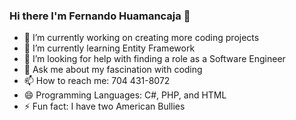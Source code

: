 ### Hi there I'm Fernando Huamancaja 👋




- 🔭 I’m currently working on creating more coding projects
- 🌱 I’m currently learning Entity Framework 
- 🤔 I’m looking for help with finding a role as a Software Engineer 
- 💬 Ask me about my fascination with coding
- 📫 How to reach me: 704 431-8072 
- 😄 Programming Languages: C#, PHP, and HTML
- ⚡ Fun fact: I have two American Bullies

